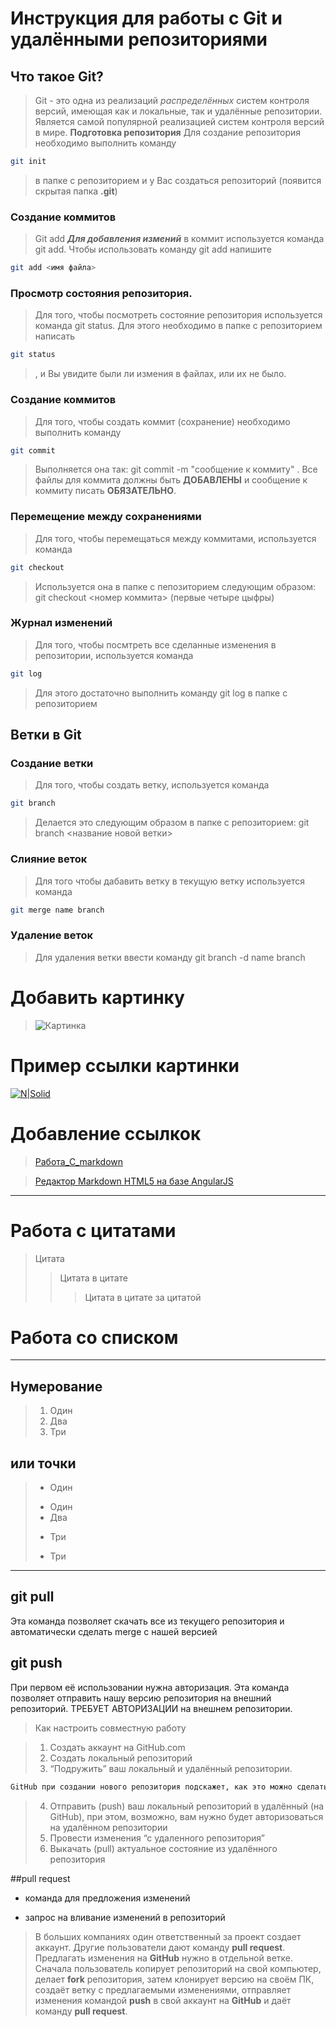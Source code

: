# Инструкция для работы с Git и удалёнными репозиториями

## Что такое Git?
>Git - это одна из реализаций *распределённых* систем контроля версий, имеющая как и локальные, так и удалённые репозитории. Является самой популярной реализацией систем контроля версий в мире.
**Подготовка репозитория**
Для создание репозитория необходимо выполнить команду 
```sh
git init
```
 >в папке с репозиторием и у Вас создаться репозиторий (появится скрытая папка **.git**)

### Создание коммитов 

> Git add
***Для добавления измений*** в коммит используется команда git add. Чтобы использовать команду git add напишите 
```sh
git add <имя файла>
```
### Просмотр состояния репозитория.

>Для того, чтобы посмотреть состояние репозитория используется команда git status. Для этого необходимо в папке с репозиторием написать 
```sh
git status 
```
>, и Вы увидите были ли измения в файлах, или их не было.

### Создание коммитов

>Для того, чтобы создать коммит (сохранение) необходимо выполнить команду 
```sh
git commit
```
 >Выполняется она так: git commit -m "сообщение к коммиту" .
 >Все файлы для коммита должны быть **ДОБАВЛЕНЫ** и сообщение к коммиту писать **ОБЯЗАТЕЛЬНО**.

### Перемещение между сохранениями
>Для того, чтобы перемещаться между коммитами, используется команда 
```sh
git checkout
```
 >Используется она в папке с пепозиторием следующим образом: git checkout <номер коммита> (первые четыре цыфры)

### Журнал изменений

>Для того, чтобы посмтреть все сделанные изменения в репозитории, используется команда 
```sh
git log
```
 >Для этого достаточно выполнить команду git log в папке с репозиторием
 
## Ветки в Git

### Создание ветки

>Для того, чтобы создать ветку, используется команда 
```sh
git branch
```
 >Делается это следующим образом в папке с репозиторием: git branch <название новой ветки>

### Слияние веток

>Для того чтобы дабавить ветку в текущую ветку используется команда 
```sh
git merge name branch
```

### Удаление веток
>Для удаления ветки ввести команду git branch -d name branch


# Добавить картинку 

>![Картинка](https://static.tildacdn.com/tild6362-3333-4630-b632-393134333533/15-53.jpg) 

# Пример ссылки картинки
[![N|Solid](https://cldup.com/dTxpPi9lDf.thumb.png)](https://nodesource.com/products/nsolid)


# Добавление ссылкок

>[Работа_C_markdown](https://gist.github.com/Jekins/2bf2d0638163f1294637)

>[Редактор Markdown HTML5 на базе AngularJS](https://dillinger.io/)

---
# Работа с цитатами

>Цитата 
>>Цитата в цитате
>>>Цитата в цитате за цитатой

# Работа со списком

---

## Нумерование
>1. Один
>2. Два
>3. Три

## или точки 

 >+ Один
 >- Один
 >- Два
 >+ Три
 >* Три 
 ---

## git pull
Эта команда позволяет скачать все из текущего репозитория и автоматически сделать merge с нашей версией

## git push
При первом её использовании нужна авторизация.
Эта команда позволяет отправить нашу версию репозитория на внешний репозиторий. ТРЕБУЕТ АВТОРИЗАЦИИ на внешнем репозитории.

>Как настроить совместную работу

>1. Создать аккаунт на GitHub.com
>2. Создать локальный репозиторий
>3. “Подружить” ваш локальный и удалённый репозитории. 
    
```sh
GitHub при создании нового репозитория подскажет, как это можно сделать
```
    
>4. Отправить (push) ваш локальный репозиторий в удалённый (на GitHub), при этом, возможно, вам нужно будет авторизоваться на удалённом репозитории
>5. Провести изменения “с удаленного репозитория”
>6. Выкачать (pull) актуальное состояние из удалённого репозитория

##pull request

- команда для предложения изменений 

- запрос на вливание изменений в репозиторий

>В больших компаниях один ответственный за проект создает аккаунт. Другие пользователи дают команду **pull request**. Предлагать изменения на **GitHub** нужно в отдельной ветке. 
Сначала пользователь копирует репозиторий на свой компьютер, делает **fork** репозитория, затем клонирует версию на своём ПК, создаёт ветку с предлагаемыми изменениями, отправляет изменения командой **push** в свой аккаунт на **GitHub** и даёт команду **pull request**.
